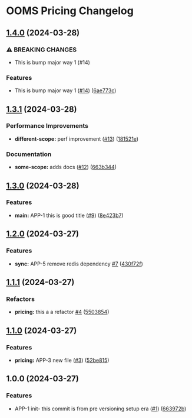 # OOMS Pricing Changelog

## [1.4.0](https://github.com/tanayagarflyr/toy-pricing/compare/pricing-v1.3.1...pricing-v1.4.0) (2024-03-28)


### ⚠ BREAKING CHANGES

* This is bump major way 1 (#14)

### Features

* This is bump major way 1 ([#14](https://github.com/tanayagarflyr/toy-pricing/issues/14)) ([6ae773c](https://github.com/tanayagarflyr/toy-pricing/commit/6ae773cc130e6d466b41c87b6feebf7b6f04262f))

## [1.3.1](https://github.com/tanayagarflyr/toy-pricing/compare/pricing-v1.3.0...pricing-v1.3.1) (2024-03-28)


### Performance Improvements

* **different-scope:** perf improvement ([#13](https://github.com/tanayagarflyr/toy-pricing/issues/13)) ([181521e](https://github.com/tanayagarflyr/toy-pricing/commit/181521ec966e756980e93411ea6d686dc112d585))


### Documentation

* **some-scope:** adds docs ([#12](https://github.com/tanayagarflyr/toy-pricing/issues/12)) ([663b344](https://github.com/tanayagarflyr/toy-pricing/commit/663b3447495c99480a3ecd32fe5e566bc4ca517f))

## [1.3.0](https://github.com/tanayagarflyr/toy-pricing/compare/pricing-v1.2.0...pricing-v1.3.0) (2024-03-28)


### Features

* **main:** APP-1 this is good title ([#9](https://github.com/tanayagarflyr/toy-pricing/issues/9)) ([8e423b7](https://github.com/tanayagarflyr/toy-pricing/commit/8e423b737d98c4fede70fc9ba45d39e57d7225a0))

## [1.2.0](https://github.com/tanayagarflyr/toy-pricing/compare/pricing-v1.1.1...pricing-v1.2.0) (2024-03-27)


### Features

* **sync:** APP-5 remove redis dependency [#7](https://github.com/tanayagarflyr/toy-pricing/issues/7) ([430f72f](https://github.com/tanayagarflyr/toy-pricing/commit/430f72f2d7d7c3d6b867565c19a175956cdfcdca))

## [1.1.1](https://github.com/tanayagarflyr/toy-pricing/compare/pricing-v1.1.0...pricing-v1.1.1) (2024-03-27)


### Refactors

* **pricing:** this a a refactor [#4](https://github.com/tanayagarflyr/toy-pricing/issues/4) ([5503854](https://github.com/tanayagarflyr/toy-pricing/commit/550385458f715b0efffb11cc403101583b6930ab))

## [1.1.0](https://github.com/tanayagarflyr/toy-pricing/compare/pricing-v1.0.0...pricing-v1.1.0) (2024-03-27)


### Features

* **pricing:** APP-3 new file ([#3](https://github.com/tanayagarflyr/toy-pricing/issues/3)) ([52be815](https://github.com/tanayagarflyr/toy-pricing/commit/52be815275559d9aec8a96a592dd6d888ce43f71))

## 1.0.0 (2024-03-27)


### Features

* APP-1 init- this commit is from pre versioning setup era ([#1](https://github.com/tanayagarflyr/toy-pricing/issues/1)) ([663972b](https://github.com/tanayagarflyr/toy-pricing/commit/663972b0289dd024582249a0bd184a89590ccd17))
